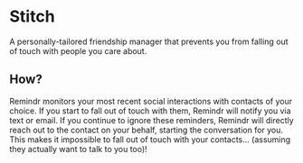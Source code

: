 # Stitch
A personally-tailored friendship manager that prevents you from falling out of touch with people you care about.

How?
----

Remindr monitors your most recent social interactions with contacts of your choice. If you start to fall out of touch with them, Remindr will notify you via text or email. If you continue to ignore these reminders, Remindr will directly reach out to the contact on your behalf, starting the conversation for you. This makes it impossible to fall out of touch with your contacts... (assuming they actually want to talk to you too)!
